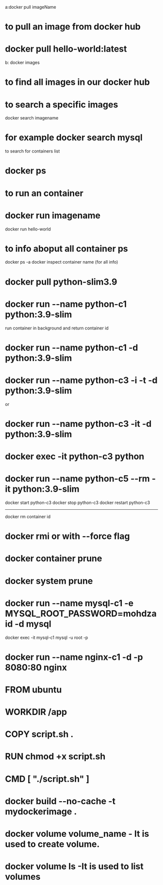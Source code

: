 a:docker pull imageName
# to pull an image from docker hub
#  docker pull hello-world:latest
b: docker images
# to find all images in our docker hub
# to search a specific  images
docker search imagename 
# for example docker search mysql

to search for containers list
# docker ps

# to run an container
# docker run imagename
docker run hello-world

# to info aboput all container ps
docker ps -a
docker inspect container name (for all info)


<!-- exmpale -->
# docker pull python-slim3.9
# docker run --name python-c1 python:3.9-slim

run container in background and return container id
# docker run --name python-c1 -d  python:3.9-slim 


 <!-- open in interactive mode it will remian in running state  -->
 # docker run --name python-c3 -i -t -d python:3.9-slim
 or
 # docker run --name python-c3 -it -d python:3.9-slim

<!-- execute a command in a running container -->
#  docker exec -it python-c3 python

<!-- remove container  after using it  -->
# docker run --name python-c5 --rm -it python:3.9-slim 

<!-- to stop container -->
docker start python-c3
docker stop python-c3
docker restart python-c3
****

<!-- remove container -->
docker rm container id

<!-- remove image -->
# docker rmi or with --force flag

<!-- This will remove all stopped containers -->
# docker container prune
# docker system prune

<!-- environment variable -->
# docker run --name mysql-c1 -e MYSQL_ROOT_PASSWORD=mohdzaid -d mysql 

<!-- mysql shell command -->
docker exec -it mysql-c1 mysql -u root -p

<!-- port map docker to our  machine -->
# docker run --name nginx-c1 -d -p 8080:80 nginx 

# FROM ubuntu


# WORKDIR /app


# COPY script.sh .


# RUN chmod +x script.sh

# CMD [ "./script.sh" ]

# docker build --no-cache -t mydockerimage .

# docker volume volume_name - It is used to create volume.

# docker volume Is -It is used to list volumes